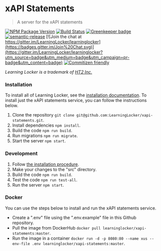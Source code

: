 # xAPI Statements
> A server for the xAPI statements

[![NPM Package Version](https://badge.fury.io/js/xapi-statements.svg)](https://www.npmjs.com/package/xapi-statements)
[![Build Status](https://travis-ci.org/LearningLocker/xapi-statements.svg?branch=master)](https://travis-ci.org/LearningLocker/xapi-statements)
[![Greenkeeper badge](https://badges.greenkeeper.io/LearningLocker/xapi-statements.svg)](https://greenkeeper.io/)
[![semantic-release](https://img.shields.io/badge/%20%20%F0%9F%93%A6%F0%9F%9A%80-semantic--release-e10079.svg)](https://github.com/semantic-release/semantic-release)
[![Join the chat at https://gitter.im/LearningLocker/learninglocker](https://badges.gitter.im/Join%20Chat.svg)](https://gitter.im/LearningLocker/learninglocker?utm_source=badge&utm_medium=badge&utm_campaign=pr-badge&utm_content=badge)
[![Commitizen friendly](https://img.shields.io/badge/commitizen-friendly-brightgreen.svg)](http://commitizen.github.io/cz-cli/)

*Learning Locker is a trademark of [HT2 Inc.](http://ht2labs.com)*

### Installation
To install all of Learning Locker, see the [installation documentation](http://docs.learninglocker.net/guides-installing/). To install just the xAPI statements service, you can follow the instructions below.

1. Clone the repository `git clone git@github.com:LearningLocker/xapi-statements.git`.
1. Install dependencies `npm install`.
1. Build the code `npm run build`.
1. Run migrations `npm run migrate`.
1. Start the server `npm start`.

### Development
1. Follow [the installation procedure](#installation).
1. Make your changes to the "src" directory.
1. Build the code `npm run build`.
1. Test the code `npm run test-all`.
1. Run the server `npm start`.

### Docker
You can use the steps below to install and run the xAPI statements service.

- Create a ".env" file using the ".env.example" file in this Github repository.
- Pull the image from DockerHub `docker pull learninglocker/xapi-statements:master`.
- Run the image in a container `docker run -d -p 8080:80 --name xus --env-file .env learninglocker/xapi-statements:master`.
